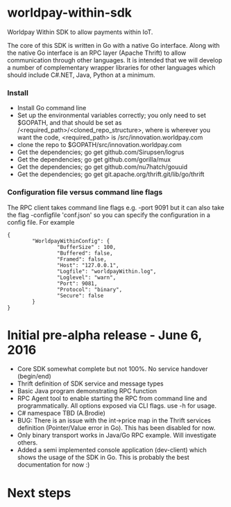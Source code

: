 # worldpay-within-sdk
Worldpay Within SDK to allow payments within IoT.

The core of this SDK is written in Go with a native Go interface. Along with the native Go interface is an RPC layer (Apache Thrift) to allow communication through other languages. It is intended that we will develop a number of complementary wrapper libraries for other languages which should include C#.NET, Java, Python at a minimum.

### Install

* Install Go command line
* Set up the environmental variables correctly; you only need to set $GOPATH, and that should be set as <home>/<required_path>/<cloned_repo_structure>, where <home> is wherever you want the code, <required_path> is /src/innovation.worldpay.com
* clone the repo to $GOPATH/src/innovation.worldpay.com
* Get the dependencies; go get github.com/Sirupsen/logrus
* Get the dependencies; go get github.com/gorilla/mux
* Get the dependencies; go get github.com/nu7hatch/gouuid
* Get the dependencies; go get git.apache.org/thrift.git/lib/go/thrift


### Configuration file versus command line flags
The RPC client takes command line flags e.g. -port 9091 but it can also take the flag -configfile 'conf.json' so you can specify the configuration in a config file. For example

```
{
        "WorldpayWithinConfig": {
                "BufferSize" : 100,
                "Buffered": false,
                "Framed": false,
                "Host": "127.0.0.1",
                "Logfile": "worldpayWithin.log",
                "Loglevel": "warn",
                "Port": 9081,
                "Protocol": "binary",
                "Secure": false
        }
}
```


# Initial pre-alpha release - June 6, 2016


* Core SDK somewhat complete but not 100%. No service handover (begin/end)
* Thrift definition of SDK service and message types
* Basic Java program demonstrating RPC function
* RPC Agent tool to enable starting the RPC from command line and programmatically. All options exposed via CLI flags. use -h for usage.
* C# namespace TBD (A.Brodie)
* BUG: There is an issue with the int->price map in the Thrift services definition (Pointer/Value error in Go). This has been disabled for now.
* Only binary transport works in Java/Go RPC example. Will investigate others.
* Added a semi implemented console application (dev-client) which shows the usage of the SDK in Go. This is probably the best documentation for now :)


# Next steps
